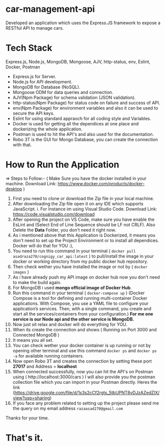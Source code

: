 # car-management-api
Developed an application which uses the Express.JS framework to expose a RESTful API to manage cars.

# Tech Stack 
Express.js, Node.js, MongoDB, Mongoose, AJV, http-status, env, Eslint, Docker, Postman

- Express.js for Server.
- Node.js for API development.
- MongoDB for Database (NoSQL).
- Mongoose ODM for data queries and connection.
- AJV(Npm Package) for schema validation (JSON validation).
- http-status(Npm Package) for status code on failure and success of API.
- env(Npm Package) for environment variables and also it can be used to secure the API keys.
- Eslint for using standard appraoch for all coding style and Variables. 
- Docker is used for getting all the dependices at one place and dockerizing the whole application.
- Postman is used to hit the API's and also used for the documentation.
- Robo 3T is the GUI for Mongo Database, you can create the connection with that.

# How to Run the Application

=> Steps to Follow:-
( Make Sure you have the docker installed in your machine. Download Link: https://www.docker.com/products/docker-desktop )

1. First you need to clone or download the Zip file in your local machine.
2. After downloading the Zip file open it on any IDE which supports JavaScript.
   i. For Instance im using Visual Studio Code. Download Link: https://code.visualstudio.com/download 
3. After opening the project on VS Code, make sure you have enable the EsLint and (Select End of Line Sequence should be LF not CRLF). Also Delete the **Data** Folder, you don't    need it right now.
4. As i mentioned above that this Application is Dockerized, it means you don't need to set up the Project Environment or to install all dependices.
   Docker will do that for YOU :), 
5. You need to run this command in your terminal ( `docker pull asadraza270/cognigy_car_api:latest` ) to pull/install the image in your docker or working directory                    from my public docker hub repository.
6. Then check wether you have installed the image or not by ( `docker images` )
7. As i have already push my API image on docker hub now you don't need to make the build again.
8. For MongoDB i used **mongo official image of Docker Hub**.
9. Run this command in your terminal ( `docker-compose up` )
   (Docker Compose is a tool for defining and running multi-container Docker applications. With Compose, you use a YAML file to configure your application’s services.               Then, with a single command, you create and start all the services/containers from your configuration.)
    **For me one service is our Node api and the other service is MongoDB.**
10. Now just sit relax and docker will do everything for YOU.
11. When its create the connection and shows ( Running on Port 3000 and Connected MongoDB )
12. It means you all set.
13. You can check wether your docker container is up running or not by opening other terminal and use this command `docker ps` and `docker ps -a` for available                       running  containers.
14. Now open Robo 3T and creates the connection by setting these port **27017** and Address = **localhost**
15. When connected successfully, now you can hit the API's on Postman using ( http://localhost:3000/cars )
    I will also provide you the postman collection file which you can import in your Postman directly.
    Heres the link (https://drive.google.com/file/d/1s3s2cCf2rgts_5tbUPNT8vDJzAZedZlX/view?usp=sharing)
16. If you face any problem related to setting up the project please send me the query on my email address `razaasad270@gmail.com`   

Thanks for your time.
   
# That's it.
    

